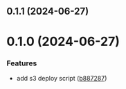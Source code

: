 ## 0.1.1 (2024-06-27)

# 0.1.0 (2024-06-27)

### Features

- add s3 deploy script ([b887287](https://github.com/ever-dev/npm-library-boilerplate/commit/b887287f6c85138cecf291ea8be67d3721cb03b0))
